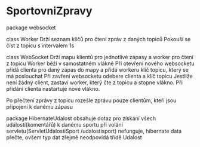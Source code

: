 # SportovniZpravy

package websocket

class Worker
Drží seznam klíčů pro čtení zpráv z daných topiců
Pokouší se číst z topicu s intervalem 1s

class WebSocket
Drží mapu klientů pro jednotlivé zápasy a worker pro čtení z topicu
Worker běží v samostatném vlákně
Při otevření nového websocketu přidá clienta pro daný zápas do mapy a přidá workeru klíč topicu, který se má poslouchat
Při zavření websocketu odebere clienta a klíč topicu
Jestliže není žádný client, zastaví worker, který čte z topicu a stopne vlákno. Při přidání clienta nastartuje nové vlákno.

Po přečtení zprávy z topicu rozešle zprávu pouze clientům, kteři jsou připojení k danému zápasu


package HibernateUdalost
obsahuje dotaz pro získání všech událostí(komentářů) k danému sportu
při volání servletu(ServletUdalostiSport  /udalostisport) nefunguje, hibernate data přečte, ovšem typ dat zřejmě neodpovídá třídě Udalost
